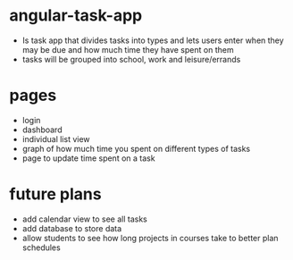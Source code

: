 # angular-task-app
- Is task app that divides tasks into types and lets users enter when they may be due and how much time they have spent on them 
- tasks will be grouped into school, work and leisure/errands
  
# pages
- login
- dashboard
- individual list view
- graph of how much time you spent on different types of tasks
- page to update time spent on a task

# future plans
- add calendar view to see all tasks
- add database to store data
- allow students to see how long projects in courses take to better plan schedules

